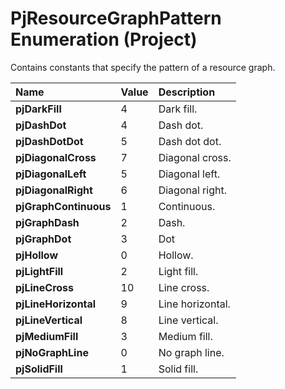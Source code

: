 
# PjResourceGraphPattern Enumeration (Project)

Contains constants that specify the pattern of a resource graph.



|**Name**|**Value**|**Description**|
|:-----|:-----|:-----|
| **pjDarkFill**|4|Dark fill.|
| **pjDashDot**|4|Dash dot.|
| **pjDashDotDot**|5|Dash dot dot.|
| **pjDiagonalCross**|7|Diagonal cross.|
| **pjDiagonalLeft**|5|Diagonal left.|
| **pjDiagonalRight**|6|Diagonal right.|
| **pjGraphContinuous**|1|Continuous.|
| **pjGraphDash**|2|Dash.|
| **pjGraphDot**|3|Dot|
| **pjHollow**|0|Hollow.|
| **pjLightFill**|2|Light fill.|
| **pjLineCross**|10|Line cross.|
| **pjLineHorizontal**|9|Line horizontal.|
| **pjLineVertical**|8|Line vertical.|
| **pjMediumFill**|3|Medium fill.|
| **pjNoGraphLine**|0|No graph line.|
| **pjSolidFill**|1|Solid fill.|
